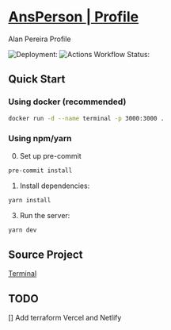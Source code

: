 # [AnsPerson | Profile](ansperson.github.io/myself/)

Alan Pereira Profile

![Deployment: ](https://img.shields.io/github/deployments/ansperson/myself/github-pages?style=flat&link=https%3A%2F%2Fansperson.github.io%2Fmyself%2F)
![Actions Workflow Status: ](https://img.shields.io/github/actions/workflow/status/ansperson/myself/pages.yml)

## Quick Start

### Using docker (recommended)

```bash
docker run -d --name terminal -p 3000:3000 .
```

### Using npm/yarn

0. Set up pre-commit

```bash
pre-commit install
```

1. Install dependencies:

```bash
yarn install
```

3. Run the server:

```bash
yarn dev
```

## Source Project

[Terminal](https://github.com/m4tt72/terminal)

## TODO

[] Add terraform Vercel and Netlify
